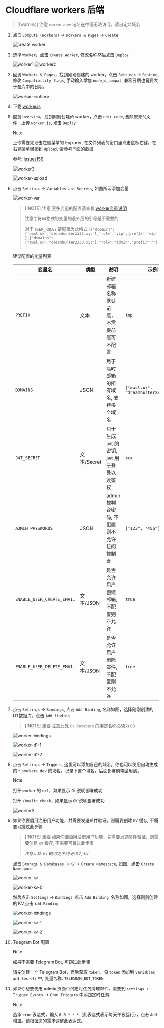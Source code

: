 # Cloudflare workers 后端

> [!warning] 注意
> `worker.dev` 域名在中国无法访问，请自定义域名

1. 点击 `Compute (Workers)` -> `Workers & Pages` -> `Create`

    ![create worker](/ui_install/worker_home.png)

2. 选择 `Worker`，点击 `Create Worker`, 修改名称然后点击 `Deploy`

    ![worker1](/ui_install/worker-1.png)
    ![worker2](/ui_install/worker-2.png)

3. 回到 `Workers & Pages`，找到刚刚创建的 worker，点击 `Settings` -> `Runtime`, 修改 `Compatibility flags`, 手动输入增加 `nodejs_compat`, 兼容日期也需要大于图片中的日期。

    ![worker-runtime](/ui_install/worker-runtime.png)

4. 下载 [worker.js](https://github.com/dreamhunter2333/cloudflare_temp_email/releases/latest/download/worker.js)

5. 回到 `Overview`，找到刚刚创建的 worker，点击 `Edit Code`, 删除原来的文件，上传 `worker.js`, 点击 `Deploy`

    > [!NOTE]
    > 上传需要先点击左侧菜单的 Explorer,
    > 在文件列表的窗口里点击鼠标右键，在右键菜单里找到 `Upload`,
    > 请参考下面的截图
    >
    > 参考: [issues156](https://github.com/dreamhunter2333/cloudflare_temp_email/issues/156#issuecomment-2079453822)

    ![worker3](/ui_install/worker-3.png)

    ![worker-upload](/ui_install/worker-upload.png)

6. 点击 `Settings` -> `Variables and Secrets`, 如图所示添加变量

    ![worker-var](/ui_install/worker-var.png)

    > [!NOTE] 注意
    > 更多变量的配置请查看 [worker变量说明](/zh/guide/worker-vars)
    >
    > 注意字符串格式的变量的最外层的引号是不需要的
    >
    > 对于 `USER_ROLES` 请配置为此格式 `[{"domains":["awsl.uk","dreamhunter2333.xyz"],"role":"vip","prefix":"vip"},{"domains":["awsl.uk","dreamhunter2333.xyz"],"role":"admin","prefix":""}]`

    建议配置的变量列表

    | 变量名                     | 类型        | 说明                                       | 示例                                 |
    | -------------------------- | ----------- | ------------------------------------------ | ------------------------------------ |
    | `PREFIX`                   | 文本        | 新建邮箱名称默认前缀，不需要前缀可不配置   | `tmp`                                |
    | `DOMAINS`                  | JSON        | 用于临时邮箱的所有域名, 支持多个域名       | `["awsl.uk", "dreamhunter2333.xyz"]` |
    | `JWT_SECRET`               | 文本/Secret | 用于生成 jwt 的密钥, jwt 用于登录以及鉴权  | `xxx`                                |
    | `ADMIN_PASSWORDS`          | JSON        | admin 控制台密码, 不配置则不允许访问控制台 | `["123", "456"]`                     |
    | `ENABLE_USER_CREATE_EMAIL` | 文本/JSON   | 是否允许用户创建邮箱, 不配置则不允许       | `true`                               |
    | `ENABLE_USER_DELETE_EMAIL` | 文本/JSON   | 是否允许用户删除邮件, 不配置则不允许       | `true`                               |

7. 点击 `Settings` -> `Bindings`, 点击 `Add Binding`, 名称如图，选择刚刚创建的 D1 数据库，点击 `Add Binding`

    > [!NOTE] 重要
    > 注意此处 `D1 Database` 的绑定名称必须为 `DB`

    ![worker-bindings](/ui_install/worker-bindings.png)

    ![worker-d1-1](/ui_install/worker-d1-1.png)

    ![worker-d1-2](/ui_install/worker-d1-2.png)

8. 点击 `Settings` -> `Trggers`, 这里可以添加自己的域名，你也可以使用自动生成的 `*.workers.dev` 的域名。记录下这个域名，后面部署前端会用到。

    > [!NOTE]
    > 打开 `worker` 的 `url`，如果显示 `OK` 说明部署成功
    >
    > 打开 `/health_check`，如果显示 `OK` 说明部署成功

    ![worker3](/ui_install/worker-3.png)

9. 如果你要启用注册用户功能，并需要发送邮件验证，则需要创建 `KV` 缓存, 不需要可跳过此步骤

    > [!NOTE] 重要
    > 如果你要启用注册用户功能，并需要发送邮件验证，则需要创建 `KV` 缓存, 不需要可跳过此步骤
    >
    > 注意此处 `KV` 的绑定名称必须为 `KV`

    点击 `Storage & Databases` -> `KV` -> `Create Namespace`, 如图，点击 `Create Namespace`

    ![worker-kv](/ui_install/worker-kv.png)

    ![worker-kv-0](/ui_install/worker-kv-0.png)

    然后点击 `Settings` -> `Bindings`, 点击 `Add Binding`, 名称如图，选择刚刚创建的 KV,点击 `Add Binding`

    ![worker-bindings](/ui_install/worker-bindings.png)

    ![worker-kv-1](/ui_install/worker-kv-1.png)

    ![worker-kv-2](/ui_install/worker-kv-2.png)

10. Telegram Bot 配置

    > [!NOTE]
    > 如果不需要 Telegram Bot, 可跳过此步骤

    请先创建一个 Telegram Bot，然后获取 `token`，将 `token` 添加到 `Variables and Secrets` 中, 变量名称: `TELEGRAM_BOT_TOKEN`

11. 如果你想要使用 admin 页面中的定时任务清理邮件，需要到 `Settings` -> `Trigger Events` -> `Cron Triggers` 中添加定时任务.

    > [!NOTE]
    > 选择 `cron` 表达式，输入 `0 0 * * *`（此表达式表示每天午夜运行），点击 `Add` 增加。请根据您的需求调整此表达式。
